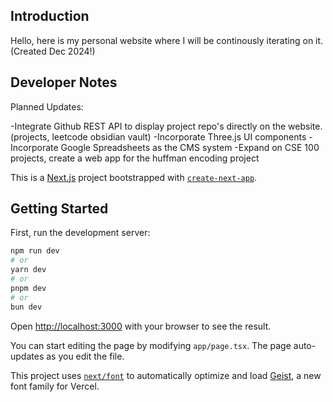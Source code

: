 ## Introduction

Hello, here is my personal website where I will be continously iterating on it. (Created Dec 2024!)


## Developer Notes

Planned Updates:

-Integrate Github REST API to display project repo's directly on the website. (projects, leetcode obsidian vault)
-Incorporate Three.js UI components
-Incorporate Google Spreadsheets as the CMS system
-Expand on CSE 100 projects, create a web app for the huffman encoding project

This is a [Next.js](https://nextjs.org) project bootstrapped with [`create-next-app`](https://nextjs.org/docs/app/api-reference/cli/create-next-app).

## Getting Started

First, run the development server:

```bash
npm run dev
# or
yarn dev
# or
pnpm dev
# or
bun dev
```

Open [http://localhost:3000](http://localhost:3000) with your browser to see the result.

You can start editing the page by modifying `app/page.tsx`. The page auto-updates as you edit the file.

This project uses [`next/font`](https://nextjs.org/docs/app/building-your-application/optimizing/fonts) to automatically optimize and load [Geist](https://vercel.com/font), a new font family for Vercel.
